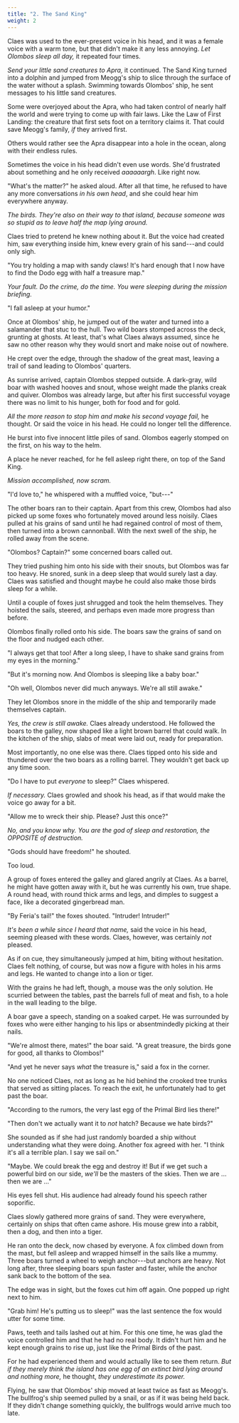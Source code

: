 ```yaml
---
title: "2. The Sand King"
weight: 2
---
```


Claes was used to the ever-present voice in his head, and it was a female voice with a warm tone, but that didn't make it any less annoying. _Let Olombos sleep all day,_ it repeated four times.

_Send your little sand creatures to Apra,_ it continued. The Sand King turned into a dolphin and jumped from Meogg's ship to slice through the surface of the water without a splash. Swimming towards Olombos' ship, he sent messages to his little sand creatures.

Some were overjoyed about the Apra, who had taken control of nearly half the world and were trying to come up with fair laws. Like the Law of First Landing: the creature that first sets foot on a territory claims it. That could save Meogg's family, _if_ they arrived first.

Others would rather see the Apra disappear into a hole in the ocean, along with their endless rules.

Sometimes the voice in his head didn't even use words. She'd frustrated about something and he only received _aaaaaargh_. Like right now.

"What's the matter?" he asked aloud. After all that time, he refused to have any more conversations _in his own head_, and she could hear him everywhere anyway.

_The birds. They're also on their way to that island, because someone was so stupid as to leave half the map lying around._

Claes tried to pretend he knew nothing about it. But the voice had created him, saw everything inside him, knew every grain of his sand---and could only sigh.

"You try holding a map with sandy claws! It's hard enough that I now have to find the Dodo egg with half a treasure map."

_Your fault. Do the crime, do the time. You were sleeping during the mission briefing._

"I fall asleep at your humor."

Once at Olombos' ship, he jumped out of the water and turned into a salamander that stuc to the hull. Two wild boars stomped across the deck, grunting at ghosts. At least, that's what Claes always assumed, since he saw no other reason why they would snort and make noise out of nowhere.

He crept over the edge, through the shadow of the great mast, leaving a trail of sand leading to Olombos' quarters. 

As sunrise arrived, captain Olombos stepped outside. A dark-gray, wild boar with washed hooves and snout, whose weight made the planks creak and quiver. Olombos was already large, but after his first successful voyage there was no limit to his hunger, both for food and for gold.

_All the more reason to stop him and make his second voyage fail,_ he thought. Or said the voice in his head. He could no longer tell the difference.

He burst into five innocent little piles of sand. Olombos eagerly stomped on the first, on his way to the helm.

A place he never reached, for he fell asleep right there, on top of the Sand King.

_Mission accomplished, now scram._

"I'd love to," he whispered with a muffled voice, "but---"

The other boars ran to their captain. Apart from this crew, Olombos had also picked up some foxes who fortunately moved around less noisily. Claes pulled at his grains of sand until he had regained control of most of them, then turned into a brown cannonball. With the next swell of the ship, he rolled away from the scene.

"Olombos? Captain?" some concerned boars called out. 

They tried pushing him onto his side with their snouts, but Olombos was far too heavy. He snored, sunk in a deep sleep that would surely last a day. Claes was satisfied and thought maybe he could also make those birds sleep for a while.

Until a couple of foxes just shrugged and took the helm themselves. They hoisted the sails, steered, and perhaps even made more progress than before.

Olombos finally rolled onto his side. The boars saw the grains of sand on the floor and nudged each other.

"I always get that too! After a long sleep, I have to shake sand grains from my eyes in the morning."

"But it's morning now. And Olombos is sleeping like a baby boar."

"Oh well, Olombos never did much anyways. We're all still awake." 

They let Olombos snore in the middle of the ship and temporarily made themselves captain.

_Yes, the crew is still awake._ Claes already understood. He followed the boars to the galley, now shaped like a light brown barrel that could walk. In the kitchen of the ship, slabs of meat were laid out, ready for preparation. 

Most importantly, no one else was there. Claes tipped onto his side and thundered over the two boars as a rolling barrel. They wouldn't get back up any time soon.

"Do I have to put _everyone_ to sleep?" Claes whispered.

_If necessary._ Claes growled and shook his head, as if that would make the voice go away for a bit. 

"Allow me to wreck their ship. Please? Just this once?"

_No, and you know why. You are the god of sleep and restoration, the OPPOSITE of destruction._

"Gods should have freedom!" he shouted. 

Too loud. 

A group of foxes entered the galley and glared angrily at Claes. As a barrel, he might have gotten away with it, but he was currently his own, true shape. A round head, with round thick arms and legs, and dimples to suggest a face, like a decorated gingerbread man.

"By Feria's tail!" the foxes shouted. "Intruder! Intruder!"

_It's been a while since I heard that name,_ said the voice in his head, seeming pleased with these words. Claes, however, was certainly _not_ pleased.

As if on cue, they simultaneously jumped at him, biting without hesitation. Claes felt nothing, of course, but was now a figure with holes in his arms and legs. He wanted to change into a lion or tiger. 

With the grains he had left, though, a mouse was the only solution. He scurried between the tables, past the barrels full of meat and fish, to a hole in the wall leading to the bilge.

A boar gave a speech, standing on a soaked carpet. He was surrounded by foxes who were either hanging to his lips or absentmindedly picking at their nails.

"We're almost there, mates!" the boar said. "A great treasure, the birds gone for good, all thanks to Olombos!"

"And yet he never says _what_ the treasure is," said a fox in the corner. 

No one noticed Claes, not as long as he hid behind the crooked tree trunks that served as sitting places. To reach the exit, he unfortunately had to get past the boar.

"According to the rumors, the very last egg of the Primal Bird lies there!"

"Then don't we actually want it to _not_ hatch? Because we hate birds?"

She sounded as if she had just randomly boarded a ship without understanding what they were doing. Another fox agreed with her. "I think it's all a terrible plan. I say we sail on."

"Maybe. We could break the egg and destroy it! But if we get such a powerful bird on our side, _we'll_ be the masters of the skies. Then we are ... then we are ..." 

His eyes fell shut. His audience had already found his speech rather soporific.

Claes slowly gathered more grains of sand. They were everywhere, certainly on ships that often came ashore. His mouse grew into a rabbit, then a dog, and then into a tiger.

He ran onto the deck, now chased by everyone. A fox climbed down from the mast, but fell asleep and wrapped himself in the sails like a mummy. Three boars turned a wheel to weigh anchor---but anchors are heavy. Not long after, three sleeping boars spun faster and faster, while the anchor sank back to the bottom of the sea.

The edge was in sight, but the foxes cut him off again. One popped up right next to him. 

"Grab him! He's putting us to sleep!" was the last sentence the fox would utter for some time.

Paws, teeth and tails lashed out at him. For this one time, he was glad the voice controlled him and that he had no real body. It didn't hurt him and he kept enough grains to rise up, just like the Primal Birds of the past.

For he had experienced them and would actually like to see them return. _But if they merely think the island has one egg of an extinct bird lying around and nothing more,_ he thought, _they underestimate its power._

Flying, he saw that Olombos' ship moved at least twice as fast as Meogg's. The bullfrog's ship seemed pulled by a snail, or as if it was being held back. If they didn't change something quickly, the bullfrogs would arrive much too late.
